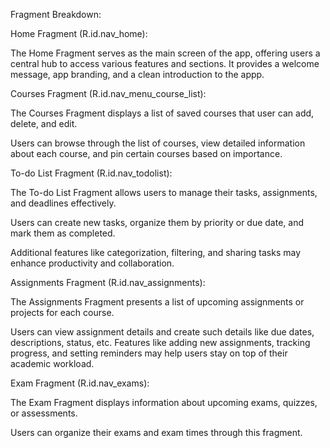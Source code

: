 Fragment Breakdown:

Home Fragment (R.id.nav_home):

The Home Fragment serves as the main screen of the app, offering users a central hub to access various features and sections. It provides a welcome message, app branding, and a clean introduction to the appp.


Courses Fragment (R.id.nav_menu_course_list):

The Courses Fragment displays a list of saved courses that user can add, delete, and edit.

Users can browse through the list of courses, view detailed information about each course, and pin certain courses based on importance.


To-do List Fragment (R.id.nav_todolist):

The To-do List Fragment allows users to manage their tasks, assignments, and deadlines effectively.

Users can create new tasks, organize them by priority or due date, and mark them as completed.

Additional features like categorization, filtering, and sharing tasks may enhance productivity and collaboration.


Assignments Fragment (R.id.nav_assignments):

The Assignments Fragment presents a list of upcoming assignments or projects for each course.

Users can view assignment details and create such details like due dates, descriptions, status, etc. Features like adding new assignments, tracking progress, and setting reminders may help users stay on top of their academic workload.

Exam Fragment (R.id.nav_exams):

The Exam Fragment displays information about upcoming exams, quizzes, or assessments.

Users can organize their exams and exam times through this fragment.

